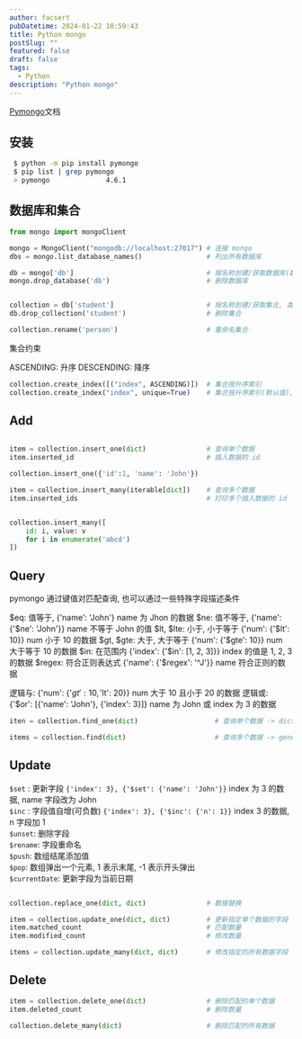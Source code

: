 ```yaml
---
author: facsert
pubDatetime: 2024-01-22 10:59:43
title: Python mongo
postSlug: ""
featured: false
draft: false
tags:
  - Python
description: "Python mongo"
---
```


[Pymongo](https://pymongo.readthedocs.io/en/stable/)文档

## 安装

```bash
 $ python -m pip install pymongo
 $ pip list | grep pymongo
 > pymongo              4.6.1
```

## 数据库和集合

```py
from mongo import mongoClient

mongo = MongoClient("mongodb://localhost:27017") # 连接 mongo
dbs = mongo.list_database_names()                # 列出所有数据库

db = mongo['db']                                 # 按名称创建/获取数据库(数据库集合中创建元素后才实际创建数据库)
mongo.drop_database('db')                        # 删除数据库


collection = db['student']                       # 按名称创建/获取集合, 类似关系数据库中的表
db.drop_collection('student')                    # 删除集合

collection.rename('person')                      # 重命名集合
```

集合约束

ASCENDING: 升序
DESCENDING: 降序

```py
collection.create_index([("index", ASCENDING)])  # 集合按升序索引
collection.create_index("index", unique=True)    # 集合按升序索引(默认值), 且 index 唯一

```

## Add

```py

item = collection.insert_one(dict)               # 查询单个数据
item.inserted_id                                 # 插入数据的 id

collection.insert_one({'id':1, 'name': 'John'})

item = collection.insert_many(iterable[dict])    # 查询多个数据
item.inserted_ids                                # 打印多个插入数据的 id


collection.insert_many([
    id: i, value: v
    for i in enumerate('abcd')
])
```

## Query

pymongo 通过键值对匹配查询, 也可以通过一些特殊字段描述条件

$eq: 值等于, {'name': 'John'} name 为 Jhon 的数据
$ne: 值不等于, {'name': {'$ne': 'John'}} name 不等于 John 的值
$lt, $lte: 小于, 小于等于 {'num': {'$lt': 10}} num 小于 10 的数据
$gt, $gte: 大于, 大于等于 {'num': {'$gte': 10}}  num 大于等于 10 的数据
$in: 在范围内 {'index': {'$in': [1, 2, 3]}} index 的值是 1, 2, 3 的数据
$regex: 符合正则表达式 {'name': {'$regex': '^J'}} name 符合正则的数据

逻辑与: {'num': {'$gt':10, '$lt': 20}} num 大于 10 且小于 20 的数据
逻辑或: {'$or': [{'name': 'John'}, {'index': 3}]} name 为 John 或 index 为 3 的数据

```py
iten = collection.find_one(dict)                   # 查询单个数据 -> dict

items = collection.find(dict)                      # 查询多个数据 -> generation(仅能遍历一次)
```

## Update

`$set` : 更新字段  `{'index': 3}, {'$set': {'name': 'John'}}` index 为 3 的数据, name 字段改为 John  
`$inc` : 字段值自增(可负数) `{'index': 3}, {'$inc': {'n': 1}}` index 3 的数据, n 字段加 1  
`$unset`: 删除字段  
`$rename`: 字段重命名  
`$push`: 数组结尾添加值  
`$pop`: 数组弹出一个元素, 1 表示末尾, -1 表示开头弹出  
`$currentDate`: 更新字段为当前日期  

```py

collection.replace_one(dict, dict)               # 数据替换

item = collection.update_one(dict, dict)         # 更新指定单个数据的字段
item.matched_count                               # 匹配数量
item.modified_count                              # 修改数量

items = collection.update_many(dict, dict)       # 修改指定的所有数据字段
```

## Delete

```py
item = collection.delete_one(dict)               # 删除匹配的单个数据
item.deleted_count                               # 删除数量

collection.delete_many(dict)                     # 删除匹配的所有数据
```
